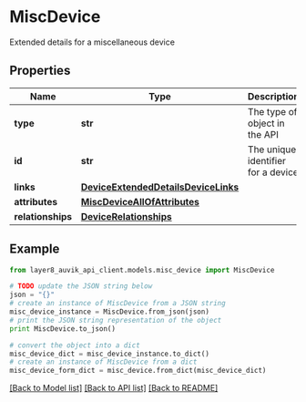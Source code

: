 # MiscDevice

Extended details for a miscellaneous device

## Properties
Name | Type | Description | Notes
------------ | ------------- | ------------- | -------------
**type** | **str** | The type of object in the API | [optional] 
**id** | **str** | The unique identifier for a device | [optional] 
**links** | [**DeviceExtendedDetailsDeviceLinks**](DeviceExtendedDetailsDeviceLinks.md) |  | [optional] 
**attributes** | [**MiscDeviceAllOfAttributes**](MiscDeviceAllOfAttributes.md) |  | [optional] 
**relationships** | [**DeviceRelationships**](DeviceRelationships.md) |  | [optional] 

## Example

```python
from layer8_auvik_api_client.models.misc_device import MiscDevice

# TODO update the JSON string below
json = "{}"
# create an instance of MiscDevice from a JSON string
misc_device_instance = MiscDevice.from_json(json)
# print the JSON string representation of the object
print MiscDevice.to_json()

# convert the object into a dict
misc_device_dict = misc_device_instance.to_dict()
# create an instance of MiscDevice from a dict
misc_device_form_dict = misc_device.from_dict(misc_device_dict)
```
[[Back to Model list]](../README.md#documentation-for-models) [[Back to API list]](../README.md#documentation-for-api-endpoints) [[Back to README]](../README.md)


